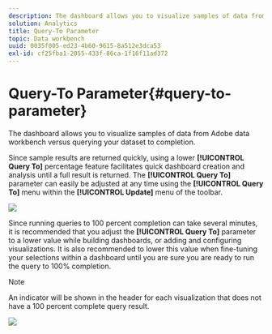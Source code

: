 ```yaml
---
description: The dashboard allows you to visualize samples of data from Adobe data workbench versus querying your dataset to completion.
solution: Analytics
title: Query-To Parameter
topic: Data workbench
uuid: 0035f005-ed23-4b60-9615-8a512e3dca53
exl-id: cf25fba1-2055-433f-86ca-1f16f11ad372
---
```

# Query-To Parameter{#query-to-parameter}

The dashboard allows you to visualize samples of data from Adobe data workbench versus querying your dataset to completion.

Since sample results are returned quickly, using a lower **[!UICONTROL Query To]** percentage feature facilitates quick dashboard creation and analysis until a full result is returned. The **[!UICONTROL Query To]** parameter can easily be adjusted at any time using the **[!UICONTROL Query To]** menu within the **[!UICONTROL Update]** menu of the toolbar.

![](assets/query_to.png)

Since running queries to 100 percent completion can take several minutes, it is recommended that you adjust the **[!UICONTROL Query To]** parameter to a lower value while building dashboards, or adding and configuring visualizations. It is also recommended to lower this value when fine-tuning your selections within a dashboard until you are sure you are ready to run the query to 100% completion.

>[!NOTE]
>
>An indicator will be shown in the header for each visualization that does not have a 100 percent complete query result.

![](assets/query_to2.png)
